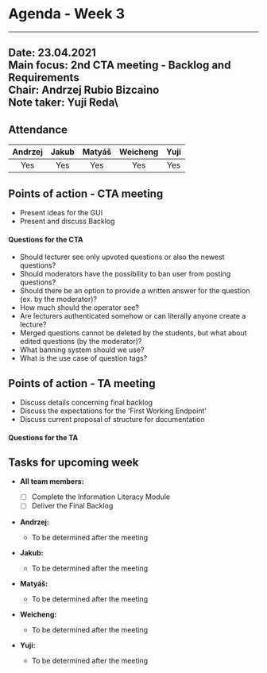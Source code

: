 # Agenda - Week 3

---
**Date:**           23.04.2021\
**Main focus:**     2nd CTA meeting - Backlog and Requirements\
**Chair:**          Andrzej Rubio Bizcaino\
**Note taker:**     Yuji Reda\
---

## Attendance

| Andrzej | Jakub | Matyáš | Weicheng | Yuji |
|:-------:|:-----:|:------:|:--------:|:----:|
| Yes     | Yes   | Yes    | Yes      | Yes  |

## Points of action - CTA meeting
* Present ideas for the GUI
* Present and discuss Backlog

#### Questions for the CTA
* Should lecturer see only upvoted questions or also the newest questions?
* Should moderators have the possibility to ban user from posting questions?
* Should there be an option to provide a written answer for the question (ex. by the moderator)?
* How much should the operator see?
* Are lecturers authenticated somehow or can literally anyone create a lecture?
* Merged questions cannot be deleted by the students, but what about edited questions (by the moderator)?
* What banning system should we use?
* What is the use case of question tags?


## Points of action - TA meeting
* Discuss details concerning final backlog
* Discuss the expectations for the 'First Working Endpoint'
* Discuss current proposal of structure for documentation 

#### Questions for the TA


## Tasks for upcoming week 
- **All team members:**
    - [ ] Complete the Information Literacy Module
    - [ ] Deliver the Final Backlog

- **Andrzej:**
    - To be determined after the meeting

- **Jakub:**
    - To be determined after the meeting
    
- **Matyáš:**
    - To be determined after the meeting 
    
- **Weicheng:**
    - To be determined after the meeting

- **Yuji:**
    - To be determined after the meeting



